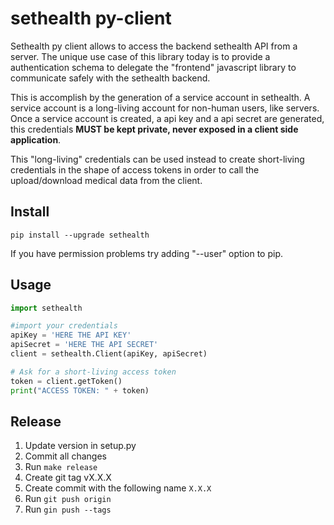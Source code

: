 # sethealth py-client

Sethealth py client allows to access the backend sethealth API from a server. The unique use case of this library today is to provide a authentication schema to delegate the "frontend" javascript library to communicate safely with the sethealth backend.

This is accomplish by the generation of a service account in sethealth. A service account is a long-living account for non-human users, like servers. Once a service account is created, a api key and a api secret are generated, this credentials **MUST be kept private, never exposed in a client side application**.

This "long-living" credentials can be used instead to create short-living credentials in the shape of access tokens in order to call the upload/download medical data from the client.

## Install

```
pip install --upgrade sethealth
```
If you have permission problems try adding "--user" option to pip.

## Usage

```python
import sethealth

#import your credentials
apiKey = 'HERE THE API KEY'
apiSecret = 'HERE THE API SECRET'
client = sethealth.Client(apiKey, apiSecret)

# Ask for a short-living access token
token = client.getToken()
print("ACCESS TOKEN: " + token)
```


## Release

1. Update version in setup.py
2. Commit all changes
3. Run `make release`
4. Create git tag vX.X.X
5. Create commit with the following name `X.X.X`
6. Run `git push origin`
7. Run `gin push --tags`
